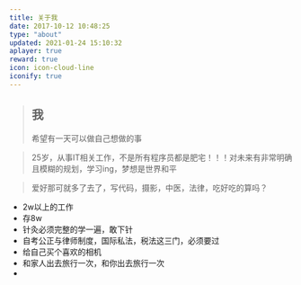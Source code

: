 ```yaml
---
title: 关于我
date: 2017-10-12 10:48:25
type: "about"
updated: 2021-01-24 15:10:32
aplayer: true
reward: true
icon: icon-cloud-line
iconify: true
---
```


> ## 我
>
> 希望有一天可以做自己想做的事

> 25岁，从事IT相关工作，不是所有程序员都是肥宅！！！对未来有非常明确且模糊的规划，学习ing，梦想是世界和平

> 爱好那可就多了去了，写代码，摄影，中医，法律，吃好吃的算吗？

- 2w以上的工作
-  存8w
- 针灸必须完整的学一遍，敢下针
- 自考公正与律师制度，国际私法，税法这三门，必须要过
- 给自己买个喜欢的相机
- 和家人出去旅行一次，和你出去旅行一次
- 

